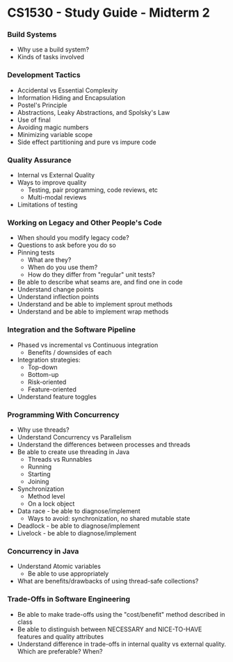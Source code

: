 # CS1530 - Study Guide - Midterm 2

### Build Systems
* Why use a build system?
* Kinds of tasks involved

### Development Tactics
* Accidental vs Essential Complexity
* Information Hiding and Encapsulation
* Postel's Principle
* Abstractions, Leaky Abstractions, and Spolsky's Law
* Use of final
* Avoiding magic numbers
* Minimizing variable scope
* Side effect partitioning and pure vs impure code

### Quality Assurance
* Internal vs External Quality
* Ways to improve quality
  * Testing, pair programming, code reviews, etc
  * Multi-modal reviews
* Limitations of testing

### Working on Legacy and Other People's Code
* When should you modify legacy code?
* Questions to ask before you do so
* Pinning tests
  * What are they?
  * When do you use them?
  * How do they differ from "regular" unit tests?
* Be able to describe what seams are, and find one in code
* Understand change points
* Understand inflection points
* Understand and be able to implement sprout methods
* Understand and be able to implement wrap methods

### Integration and the Software Pipeline
* Phased vs incremental vs Continuous integration
  * Benefits / downsides of each
* Integration strategies:
  * Top-down
  * Bottom-up
  * Risk-oriented
  * Feature-oriented
* Understand feature toggles

### Programming With Concurrency
* Why use threads?
* Understand Concurrency vs Parallelism
* Understand the differences between processes and threads
* Be able to create use threading in Java
  * Threads vs Runnables
  * Running
  * Starting
  * Joining
* Synchronization
  * Method level
  * On a lock object
* Data race - be able to diagnose/implement
  * Ways to avoid: synchronization, no shared mutable state
* Deadlock - be able to diagnose/implement
* Livelock - be able to diagnose/implement

### Concurrency in Java
* Understand Atomic variables
  * Be able to use appropriately
* What are benefits/drawbacks of using thread-safe collections?

### Trade-Offs in Software Engineering
* Be able to make trade-offs using the "cost/benefit" method described in class
* Be able to distinguish between NECESSARY and NICE-TO-HAVE features and quality attributes
* Understand difference in trade-offs in internal quality vs external quality.  Which are preferable?  When?

